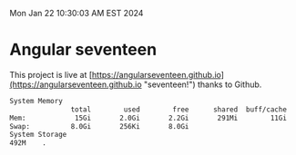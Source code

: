 Mon Jan 22 10:30:03 AM EST 2024

# Angular seventeen


This project is live at [https://angularseventeen.github.io](https://angularseventeen.github.io "seventeen!") thanks to Github.

```bash
System Memory
               total        used        free      shared  buff/cache   available
Mem:            15Gi       2.0Gi       2.2Gi       291Mi        11Gi        13Gi
Swap:          8.0Gi       256Ki       8.0Gi
System Storage
492M	.
```
